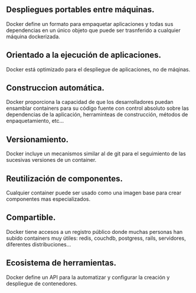
## Despliegues portables entre máquinas.

Docker define un formato para empaquetar aplicaciones y todas sus dependencias en un único objeto que puede ser trasnferido a cualquier máquina dockerizada. 

## Orientado a la ejecución de aplicaciones.
  
Docker está optimizado para el despliegue de aplicaciones, no de máqinas.

## Construccion automática.
 
Docker proporciona la capacidad de que los desarrolladores puedan ensamblar containers para su código fuente con control absoluto sobre las dependencias de la aplicación, herraminteas de construcción, métodos de enpaquetamiento, etc...

## Versionamiento.
  
Docker incluye un mecanismos similar al de git para el seguimiento de las sucesivas versiones de un container. 

## Reutilización de componentes.

Cualquier container puede ser usado como una imagen base para crear componentes mas especializados. 

## Compartible.
  
Docker tiene accesos a un registro público donde muchas personas han subido containers muy útiles: redis, couchdb, postgress, rails, servidores, diferentes distribuciones...

## Ecosistema de herramientas.
  
Docker define un API para la automatizar y configurar la creación y despliegue de contenedores.

